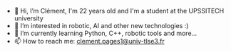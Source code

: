 - 👋 Hi, I’m Clément, I'm 22 years old and I'm a student at the UPSSITECH university
- 👀 I’m interested in robotic, AI and other new technologies :)
- 🌱 I’m currently learning Python, C++, robotic tools and more...
- 📫 How to reach me: clement.pages1@univ-tlse3.fr

<!---
clement-pages/clement-pages is a ✨ special ✨ repository because its `README.md` (this file) appears on your GitHub profile.
You can click the Preview link to take a look at your changes.
--->
